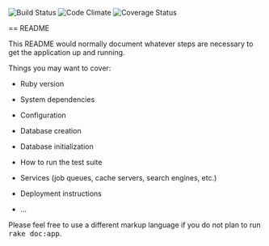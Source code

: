 ![Build Status](https://codeship.com/projects/5375cd90-00b1-0133-c54a-46d3771abf46/status?branch=master)
![Code Climate](https://codeclimate.com/github/APKirstein/hidden_gems.png)
![Coverage Status](https://coveralls.io/repos/APKirstein/hidden_gems/badge.png)

== README

This README would normally document whatever steps are necessary to get the
application up and running.

Things you may want to cover:

* Ruby version

* System dependencies

* Configuration

* Database creation

* Database initialization

* How to run the test suite

* Services (job queues, cache servers, search engines, etc.)

* Deployment instructions

* ...


Please feel free to use a different markup language if you do not plan to run
<tt>rake doc:app</tt>.
